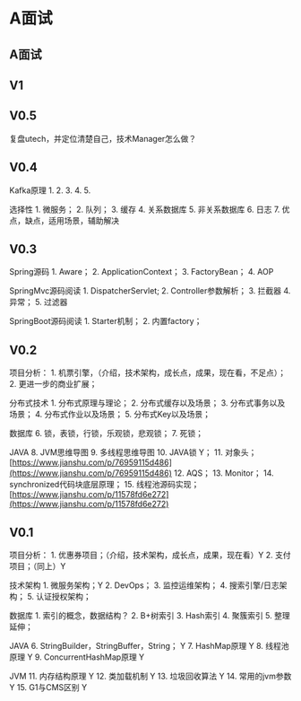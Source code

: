 # A面试

## A面试

## V1

## V0.5

复盘utech，并定位清楚自己，技术Manager怎么做？

## V0.4

Kafka原理 1. 2. 3. 4. 5.

选择性 1. 微服务； 2. 队列； 3. 缓存 4. 关系数据库 5. 非关系数据库 6. 日志 7. 优点，缺点，适用场景，辅助解决

## V0.3

Spring源码 1. Aware； 2. ApplicationContext； 3. FactoryBean； 4. AOP

SpringMvc源码阅读 1. DispatcherServlet; 2. Controller参数解析； 3. 拦截器 4. 异常； 5. 过滤器

SpringBoot源码阅读 1. Starter机制； 2. 内置factory；

## V0.2

项目分析： 1. 机票引擎，（介绍，技术架构，成长点，成果，现在看，不足点）； 2. 更进一步的商业扩展；

分布式技术 1. 分布式原理与理论； 2. 分布式缓存以及场景； 3. 分布式事务以及场景； 4. 分布式作业以及场景； 5. 分布式Key以及场景；

数据库 6. 锁，表锁，行锁，乐观锁，悲观锁； 7. 死锁；

JAVA 8. JVM思维导图 9. 多线程思维导图 10. JAVA锁 Y； 11. 对象头；[https://www.jianshu.com/p/76959115d486](https://www.jianshu.com/p/76959115d486) 12. AQS； 13. Monitor； 14. synchronized代码块底层原理； 15. 线程池源码实现；[https://www.jianshu.com/p/11578fd6e272](https://www.jianshu.com/p/11578fd6e272)

## V0.1

项目分析： 1. 优惠券项目；（介绍，技术架构，成长点，成果，现在看）Y 2. 支付项目；（同上）Y

技术架构 1. 微服务架构；Y 2. DevOps； 3. 监控运维架构； 4. 搜索引擎/日志架构； 5. 认证授权架构；

数据库 1. 索引的概念，数据结构？ 2. B+树索引 3. Hash索引 4. 聚簇索引 5. 整理延伸；

JAVA 6. StringBuilder，StringBuffer，String； Y 7. HashMap原理 Y 8. 线程池原理 Y 9. ConcurrentHashMap原理 Y

JVM 11. 内存结构原理 Y 12. 类加载机制 Y 13. 垃圾回收算法 Y 14. 常用的jvm参数 Y 15. G1与CMS区别 Y

